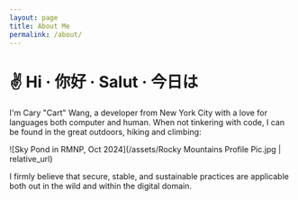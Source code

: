 ```yaml
---
layout: page
title: About Me
permalink: /about/
---
```


# ✌️ Hi · 你好 · Salut · 今日は
I'm Cary "Cart" Wang, a developer from New York City with a love for languages both computer and human.  When not tinkering with code, I can be found in the great outdoors, hiking and climbing:

![Sky Pond in RMNP, Oct 2024](/assets/Rocky Mountains Profile Pic.jpg | relative_url)

I firmly believe that secure, stable, and sustainable practices are applicable both out in the wild and within the digital domain.